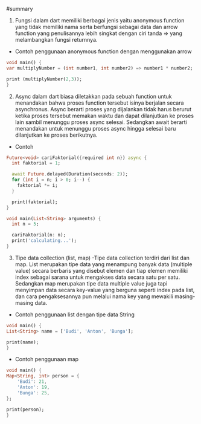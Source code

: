 #summary

1. Fungsi dalam dart memiliki berbagai jenis yaitu anonymous function yang tidak memiliki nama serta berfungsi sebagai data dan arrow function yang penulisannya lebih singkat dengan ciri tanda => yang melambangkan fungsi returnnya.
- Contoh penggunaan anonymous function dengan menggunakan arrow
```dart
void main() {
var multiplyNumber = (int number1, int number2) => number1 * number2;

print (multiplyNumber(2,3));
}
```

2. Async dalam dart biasa diletakkan pada sebuah function untuk menandakan bahwa proses function tersebut isinya berjalan secara asynchronus. Async berarti proses yang dijalankan tidak harus berurut ketika proses tersebut memakan waktu dan dapat dilanjutkan ke proses lain sambil menunggu proses async selesai. Sedangkan await berarti menandakan untuk menunggu proses async hingga selesai baru dilanjutkan ke proses berikutnya.
- Contoh
```dart
Future<void> cariFaktorial({required int n}) async {
  int faktorial = 1;

  await Future.delayed(Duration(seconds: 2));
  for (int i = n; i > 0; i--) {
    faktorial *= i;
  }

  print(faktorial);
}

void main(List<String> arguments) {
  int n = 5;

  cariFaktorial(n: n);
  print('calculating...');
}
```

3. Tipe data collection (list, map)
-Tipe data collection terdiri dari list dan map. List merupakan tipe data yang menampung banyak data (multiple value) secara berbaris yang disebut elemen dan tiap elemen memiliki index sebagai sarana untuk mengakses data secara satu per satu. Sedangkan map merupakan tipe data multiple value juga tapi menyimpan data secara key-value yang berguna seperti index pada list, dan cara pengaksesannya pun melalui nama key yang mewakili masing-masing data.
- Contoh penggunaan list dengan tipe data String
```dart
void main() {
List<String> name = ['Budi', 'Anton', 'Bunga'];

print(name);
}
```

- Contoh penggunaan map
```dart
void main() {
Map<String, int> person = {
    'Budi': 21,
    'Anton': 19,
    'Bunga': 25,
};

print(person);
}
```